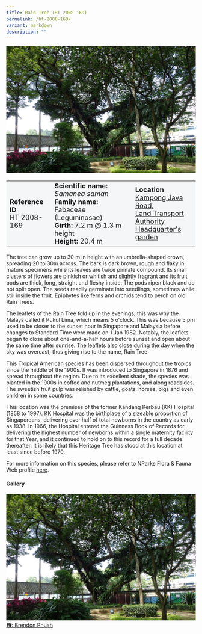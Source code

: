 ```yaml
---
title: Rain Tree (HT 2008 169)
permalink: /ht-2008-169/
variant: markdown
description: ""
---
```

<div class="isomer-image-wrapper">
<img src="/images/Heritage_trees_photos/samsam_ht2008-169_habit.jpg">
</div><table style="minWidth: 100px; font-size: 18px; background: #F4F6F7">
<tbody><tr>
<td rowspan="1" colspan="1">
<strong>Reference ID</strong>
<br>HT 2008-169
</td>
<td rowspan="1" colspan="1">
<strong>Scientific name:</strong> <em>Samanea saman</em>
<br><strong>Family name:</strong> Fabaceae (Leguminosae)
<br><strong>Girth: </strong>7.2 m @ 1.3 m height
<br><strong>Height: </strong>20.4 m
</td>
<td rowspan="1" colspan="1">
<strong>Location</strong><a href="https://www.onemap.gov.sg/?lat=1.3092770000016616&amp;lng=103.84801599999727">
<br>Kampong Java Road, 
<br>Land Transport Authority
<br>Headquarter's garden</a>
</td>
</tr>
</tbody>
</table>
<p>The tree can grow up to 30 m in height with an umbrella-shaped crown, spreading 20 to 30m across. The bark is dark brown, rough and flaky in mature specimens while its leaves are twice pinnate compound. Its small clusters of flowers are pinkish or whitish and slightly fragrant and its fruit pods are thick, long, straight and fleshy inside. The pods ripen black and do not split open. The seeds readily germinate into seedlings, sometimes while still inside the fruit. Epiphytes like ferns and orchids tend to perch on old Rain Trees.</p>

<p>The leaflets of the Rain Tree fold up in the evenings; this was why the Malays called it Pukul Lima, which means 5 o'clock. This was because 5 pm used to be closer to the sunset hour in Singapore and Malaysia before changes to Standard Time were made on 1 Jan 1982. Notably, the leaflets began to close about one-and-a-half hours before sunset and open about the same time after sunrise. The leaflets also close during the day when the sky was overcast, thus giving rise to the name, Rain Tree.</p>

<p>This Tropical American species has been dispersed throughout the tropics since the middle of the 1900s. It was introduced to Singapore in 1876 and spread throughout the region. Due to its excellent shade, the species was planted in the 1900s in coffee and nutmeg plantations, and along roadsides. The sweetish fruit pulp was relished by cattle, goats, horses, pigs and even children in some countries.</p>
	
<p>This location was the premises of the former Kandang Kerbau (KK) Hospital (1858 to 1997). KK Hospital was the birthplace of a sizeable proportion of Singaporeans, delivering over half of total newborns in the country as early as 1938. In 1966, the Hospital entered the Guinness Book of Records for delivering the highest number of newborns within a single maternity facility for that Year, and it continued to hold on to this record for a full decade thereafter. It is likely that this Heritage Tree has stood at this location at least since before 1970.</p>

<p>For more information on this species, please refer to NParks Flora &amp; Fauna Web profile <a href="https://www.nparks.gov.sg/florafaunaweb/flora/3/1/3106">here</a>.</p>

<h4><b>Gallery</b></h4>
<div class="isomer-card-grid">
<a href="/images/Heritage_trees_photos/samsam_ht2008-169_habit.jpg" class="isomer-card">
<div class="isomer-card-image">
<div class="isomer-image-wrapper"><img src="/images/Heritage_trees_photos/samsam_ht2008-169_habit.jpg"></div></div>
<div class="isomer-card-body"><div class="isomer-card-description">📷: Brendon Phuah</div></div></a><br></div>